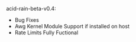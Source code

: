 acid-rain-beta-v0.4:
  - Bug Fixes
  - Awg Kernel Module Support if installed on host
  - Rate Limits Fully Fuctional
